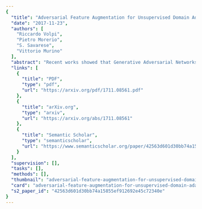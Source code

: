 ```yaml
---
{
  "title": "Adversarial Feature Augmentation for Unsupervised Domain Adaptation",
  "date": "2017-11-23",
  "authors": [
    "Riccardo Volpi",
    "Pietro Morerio",
    "S. Savarese",
    "Vittorio Murino"
  ],
  "abstract": "Recent works showed that Generative Adversarial Networks (GANs) can be successfully applied in unsupervised domain adaptation, where, given a labeled source dataset and an unlabeled target dataset, the goal is to train powerful classifiers for the target samples. In particular, it was shown that a GAN objective function can be used to learn target features indistinguishable from the source ones. In this work, we extend this framework by (i) forcing the learned feature extractor to be domain-invariant, and (ii) training it through data augmentation in the feature space, namely performing feature augmentation. While data augmentation in the image space is a well established technique in deep learning, feature augmentation has not yet received the same level of attention. We accomplish it by means of a feature generator trained by playing the GAN minimax game against source features. Results show that both enforcing domain-invariance and performing feature augmentation lead to superior or comparable performance to state-of-the-art results in several unsupervised domain adaptation benchmarks.",
  "links": [
    {
      "title": "PDF",
      "type": "pdf",
      "url": "https://arxiv.org/pdf/1711.08561.pdf"
    },
    {
      "title": "arXiv.org",
      "type": "arxiv",
      "url": "https://arxiv.org/abs/1711.08561"
    },
    {
      "title": "Semantic Scholar",
      "type": "semanticscholar",
      "url": "https://www.semanticscholar.org/paper/42563d601d30bb74a15855ef912692e45c72340e"
    }
  ],
  "supervision": [],
  "tasks": [],
  "methods": [],
  "thumbnail": "adversarial-feature-augmentation-for-unsupervised-domain-adaptation-thumb.jpg",
  "card": "adversarial-feature-augmentation-for-unsupervised-domain-adaptation-card.jpg",
  "s2_paper_id": "42563d601d30bb74a15855ef912692e45c72340e"
}
---
```


